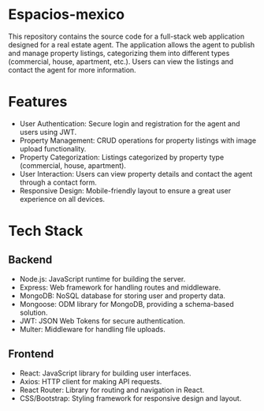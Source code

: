 # Espacios-mexico

This repository contains the source code for a full-stack web application designed for a real estate agent. The application allows the agent to publish and manage property listings, categorizing them into different types (commercial, house, apartment, etc.). Users can view the listings and contact the agent for more information.

# Features

- User Authentication: Secure login and registration for the agent and users using JWT.
- Property Management: CRUD operations for property listings with image upload functionality.
- Property Categorization: Listings categorized by property type (commercial, house, apartment).
- User Interaction: Users can view property details and contact the agent through a contact form.
- Responsive Design: Mobile-friendly layout to ensure a great user experience on all devices.

# Tech Stack

## Backend

- Node.js: JavaScript runtime for building the server.
- Express: Web framework for handling routes and middleware.
- MongoDB: NoSQL database for storing user and property data.
- Mongoose: ODM library for MongoDB, providing a schema-based solution.
- JWT: JSON Web Tokens for secure authentication.
- Multer: Middleware for handling file uploads.

## Frontend

- React: JavaScript library for building user interfaces.
- Axios: HTTP client for making API requests.
- React Router: Library for routing and navigation in React.
- CSS/Bootstrap: Styling framework for responsive design and layout.
